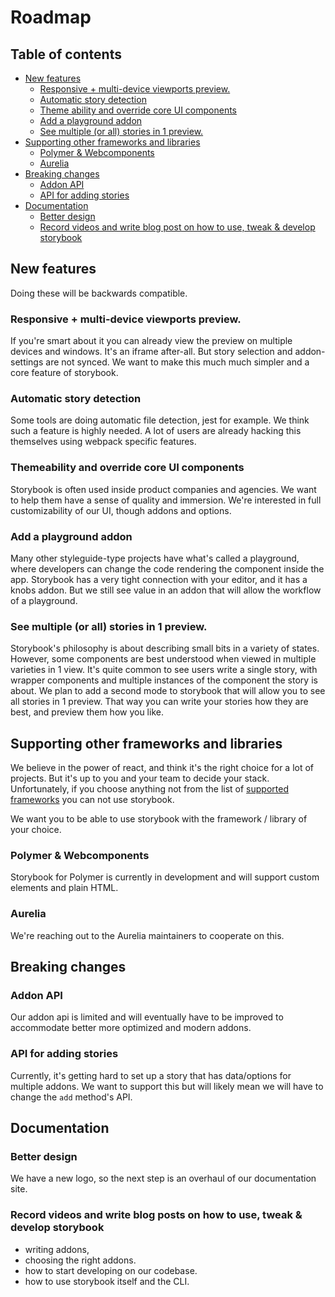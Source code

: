 # Roadmap

## Table of contents

* [New features](#new-features)
  + [Responsive + multi-device viewports preview.](#responsive--multi-device-viewports-preview)
  + [Automatic story detection](#automatic-story-detection)
  + [Theme ability and override core UI components](#theme-ability-and-override-core-ui-components)
  + [Add a playground addon](#add-a-playground-addon)
  + [See multiple (or all) stories in 1 preview.](#see-multiple--or-all--stories-in-1-preview)
* [Supporting other frameworks and libraries](#supporting-other-frameworks-and-libraries)
  + [Polymer & Webcomponents](#polymer---webcomponents)
  + [Aurelia](#aurelia)
* [Breaking changes](#breaking-changes)
  + [Addon API](#addon-api)
  + [API for adding stories](#api-for-adding-stories)
* [Documentation](#documentation)
  + [Better design](#better-design)
  + [Record videos and write blog post on how to use, tweak & develop storybook](#record-videos-and-write-blog-post-on-how-to-use--tweak---develop-storybook)

## New features

Doing these will be backwards compatible.

### Responsive + multi-device viewports preview.

If you're smart about it you can already view the preview on multiple devices and windows. It's an iframe after-all.
But story selection and addon-settings are not synced.
We want to make this much much simpler and a core feature of storybook.

### Automatic story detection

Some tools are doing automatic file detection, jest for example.
We think such a feature is highly needed. A lot of users are already hacking this themselves using webpack specific features.

### Themeability and override core UI components

Storybook is often used inside product companies and agencies. We want to help them have a sense of quality and immersion.
We're interested in full customizability of our UI, though addons and options.

### Add a playground addon

Many other styleguide-type projects have what's called a playground, where developers can change the code rendering the component inside the app.
Storybook has a very tight connection with your editor, and it has a knobs addon.
But we still see value in an addon that will allow the workflow of a playground.

### See multiple (or all) stories in 1 preview.

Storybook's philosophy is about describing small bits in a variety of states.
However, some components are best understood when viewed in multiple varieties in 1 view.
It's quite common to see users write a single story, with wrapper components and multiple instances of the component the story is about.
We plan to add a second mode to storybook that will allow you to see all stories in 1 preview.
That way you can write your stories how they are best, and preview them how you like.

## Supporting other frameworks and libraries

We believe in the power of react, and think it's the right choice for a lot of projects.
But it's up to you and your team to decide your stack.
Unfortunately, if you choose anything not from the list of [supported frameworks](README.md#supported-frameworks) you can not use storybook.

We want you to be able to use storybook with the framework / library of your choice.

### Polymer & Webcomponents

Storybook for Polymer is currently in development and will support custom elements and plain HTML.

### Aurelia

We're reaching out to the Aurelia maintainers to cooperate on this.

## Breaking changes

### Addon API

Our addon api is limited and will eventually have to be improved to accommodate better more optimized and modern addons.

### API for adding stories

Currently, it's getting hard to set up a story that has data/options for multiple addons.
We want to support this but will likely mean we will have to change the `add` method's API.

## Documentation

### Better design

We have a new logo, so the next step is an overhaul of our documentation site.

### Record videos and write blog posts on how to use, tweak & develop storybook

-   writing addons,
-   choosing the right addons.
-   how to start developing on our codebase.
-   how to use storybook itself and the CLI.

